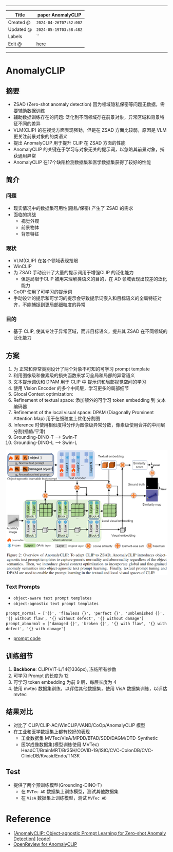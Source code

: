 -----

| Title     | paper AnomalyCLIP                                     |
| --------- | ----------------------------------------------------- |
| Created @ | `2024-04-26T07:52:00Z`                                |
| Updated @ | `2024-05-19T03:58:48Z`                                |
| Labels    | \`\`                                                  |
| Edit @    | [here](https://github.com/junxnone/aiwiki/issues/466) |

-----

# AnomalyCLIP

## 摘要

  - ZSAD (Zero-shot anomaly detection) 因为领域隐私保密等问题无数据，需要辅助数据训练
  - 辅助数据训练存在的问题: 泛化到不同领域存在前景对象，异常区域和背景特征不同的差异
  - VLM(CLIP) 的在视觉方面表现强劲，但是在 ZSAD 方面比较弱，原因是 VLM 更关注前景对象的的类语义
  - 提出 AnomalyCLIP 用于提升 CLIP 在 ZSAD 方面的性能
  - AnomalyCLIP 的关键在于学习与对象无关的提示词，以忽略其前景对象，捕获通用异常
  - AnomalyCLIP 在17个缺陷检测数据集和医学数据集获得了较好的性能

## 简介

### 问题

  - 现实情况中的数据集可用性(隐私/保密) 产生了 ZSAD 的需求
  - 面临的挑战
      - 视觉外观
      - 前景物体
      - 背景特征

### 现状

  - VLM(CLIP) 在各个领域表现抢眼
  - WinCLIP
  - 为 ZSAD 手动设计了大量的提示词用于增强CLIP 的泛化能力
      - 但是局限于CLIP 被用来理解类语义的目的，在 AD 领域表现出较差的泛化能力
  - CoOP 使用了可学习的提示词
  - 手动设计的提示和可学习的提示会导致提示词嵌入和目标语义的全局特征对齐，不能捕捉到更局部细粒度的异常

### 目的

  - 基于 CLIP, 使其专注于异常区域，而非目标语义，提升其 ZSAD 在不同领域的泛化能力

## 方案

1.  为 正常和异常类别设计了两个对象不可知的可学习 prompt template 
2.  利用图像级和像素级的损失函数来学习全局和局部的异常语义
3.  文本提示调优和 DPAM 用于 CLIP 中 提示词和局部视觉空间的学习
4.  使用 Vision Encoder 的多个中间层，学习更多的局部细节
5.  Glocal Context optimization:
6.  Refinement of textual space: 添加额外的可学习 token embedding 到 文本编码器
7.  Refinement of the local visual space: DPAM (Diagonally Prominent
    Attention Map) 用于在细粒度上优化分割图
8.  Inference 时使用相似度得分作为图像级异常分数，像素级使用合并的中间层分割(插值/平滑)
9.  Grounding-DINO-T --\> Swin-T
10. Grounding-DINO-L --\> Swin-L

![Image](media/97ea53394b1246c92b0abf60957cd335fc3bc351.png)

### Text Prompts

  - `object-aware text prompt templates`
  - `object-agnostic text prompt templates`

<!-- end list -->

    prompt_normal = ['{}', 'flawless {}', 'perfect {}', 'unblemished {}', '{} without flaw', '{} without defect', '{} without damage']
    prompt_abnormal = ['damaged {}', 'broken {}', '{} with flaw', '{} with defect', '{} with damage']

  - [prompt
    code](https://github.com/zqhang/AnomalyCLIP/blob/e0741d81c3dd4bec4c3fdf124b4091cda021e087/prompt_ensemble.py#L57-L79)

## 训练细节

1.  **Backbone**: CLIP(VIT-L/14@336px), 冻结所有参数
2.  可学习 Prompt 的长度为 12
3.  可学习 token embedding 为前 9 层，每层长度为 4
4.  使用 mvtec 数据集训练，以评估其他数据集，使用 VisA 数据集训练，以评估 mvtec

## 结果对比

  - 对比了 CLIP/CLIP-AC/WinCLIP/VAND/CoOp/AnomalyCLIP 模型
  - 在工业和医学数据集上都有较好的表现
      - 工业数据集 MVTec/VisA/MPDD/BTAD/SDD/DAGM/DTD-Synthetic 
      - 医学成像数据集(模型训练使用 MVTec)
        HeadCT/BrainMRT/Br35H/COVID-19/ISIC/CVC-ColonDB/CVC-ClinicDB/Kvasir/Endo/TN3K

## Test

  - 提供了两个预训练模型(Grounding-DINO-T)
      - 在 `MVTec AD` 数据集上训练模型，测试其他数据集
      - 在 `VisA` 数据集上训练模型，测试 `MVTec AD`

# Reference

  - \[[AnomalyCLIP: Object-agnostic Prompt Learning for Zero-shot
    Anomaly Detection](https://arxiv.org/pdf/2310.18961.pdf)\]
    \[[code](https://github.com/zqhang/AnomalyCLIP)\]
  - [OpenReview for
    AnomalyCLIP](https://openreview.net/forum?id=buC4E91xZE)

